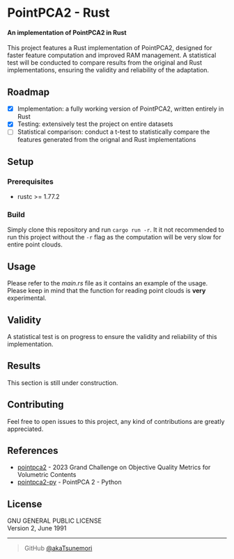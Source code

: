 # PointPCA2 - Rust
#### An implementation of PointPCA2 in Rust

This project features a Rust implementation of PointPCA2, designed for faster feature computation and improved RAM management. A statistical test will be conducted to compare results from the original and Rust implementations, ensuring the validity and reliability of the adaptation.

## Roadmap
- [x] Implementation: a fully working version of PointPCA2, written entirely in Rust
- [x] Testing: extensively test the project on entire datasets 
- [ ] Statistical comparison: conduct a t-test to statistically compare the features generated from the orignal and Rust implementations

## Setup

### Prerequisites
- rustc >= 1.77.2

### Build
Simply clone this repository and run ```cargo run -r```. It it not recommended to run this project without the ```-r``` flag as the computation will be very slow for entire point clouds.

## Usage
Please refer to the *main.rs* file as it contains an example of the usage. Please keep in mind that the function for reading point clouds is **very** experimental.

## Validity
A statistical test is on progress to ensure the validity and reliability of this implementation.

## Results
This section is still under construction.

## Contributing
Feel free to open issues to this project, any kind of contributions are greatly appreciated.

## References
- [pointpca2](https://github.com/cwi-dis/pointpca2/) - 2023 Grand Challenge on Objective Quality Metrics for Volumetric Contents
- [pointpca2-py](https://github.com/akaTsunemori/pointpca2-py) - PointPCA 2 - Python

## License
GNU GENERAL PUBLIC LICENSE<br>
Version 2, June 1991

---

> GitHub [@akaTsunemori](https://github.com/akaTsunemori)

